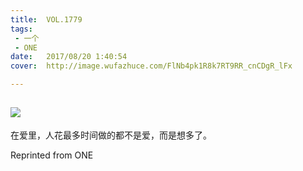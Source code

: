 ```yaml
---
title:	VOL.1779
tags:
 - 一个
 - ONE
date:	2017/08/20 1:40:54
cover:	http://image.wufazhuce.com/FlNb4pk1R8k7RT9RR_cnCDgR_lFx

---
```

![](http://image.wufazhuce.com/FlNb4pk1R8k7RT9RR_cnCDgR_lFx)
---

在爱里，人花最多时间做的都不是爱，而是想多了。
 
Reprinted from ONE
